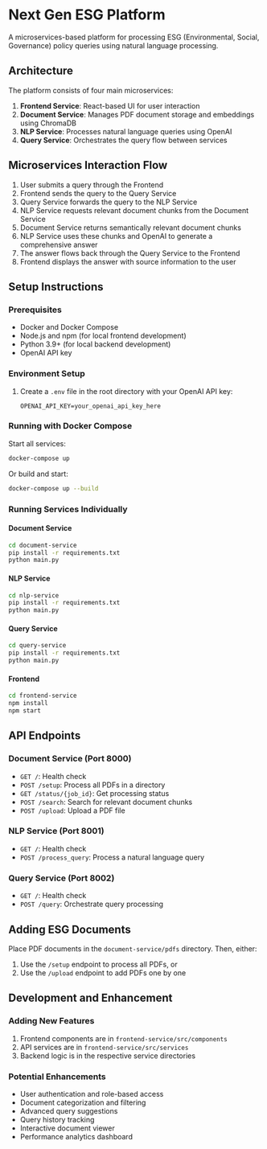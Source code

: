 # Next Gen ESG Platform

A microservices-based platform for processing ESG (Environmental, Social, Governance) policy queries using natural language processing.

## Architecture

The platform consists of four main microservices:

1. **Frontend Service**: React-based UI for user interaction
2. **Document Service**: Manages PDF document storage and embeddings using ChromaDB
3. **NLP Service**: Processes natural language queries using OpenAI
4. **Query Service**: Orchestrates the query flow between services

## Microservices Interaction Flow

1. User submits a query through the Frontend
2. Frontend sends the query to the Query Service
3. Query Service forwards the query to the NLP Service
4. NLP Service requests relevant document chunks from the Document Service
5. Document Service returns semantically relevant document chunks
6. NLP Service uses these chunks and OpenAI to generate a comprehensive answer
7. The answer flows back through the Query Service to the Frontend
8. Frontend displays the answer with source information to the user

## Setup Instructions

### Prerequisites

- Docker and Docker Compose
- Node.js and npm (for local frontend development)
- Python 3.9+ (for local backend development)
- OpenAI API key

### Environment Setup

1. Create a `.env` file in the root directory with your OpenAI API key:
   ```
   OPENAI_API_KEY=your_openai_api_key_here
   ```

### Running with Docker Compose

Start all services:

```bash
docker-compose up
```

Or build and start:

```bash
docker-compose up --build
```

### Running Services Individually

#### Document Service

```bash
cd document-service
pip install -r requirements.txt
python main.py
```

#### NLP Service

```bash
cd nlp-service
pip install -r requirements.txt
python main.py
```

#### Query Service

```bash
cd query-service
pip install -r requirements.txt
python main.py
```

#### Frontend

```bash
cd frontend-service
npm install
npm start
```

## API Endpoints

### Document Service (Port 8000)

- `GET /`: Health check
- `POST /setup`: Process all PDFs in a directory
- `GET /status/{job_id}`: Get processing status
- `POST /search`: Search for relevant document chunks
- `POST /upload`: Upload a PDF file

### NLP Service (Port 8001)

- `GET /`: Health check
- `POST /process_query`: Process a natural language query

### Query Service (Port 8002)

- `GET /`: Health check
- `POST /query`: Orchestrate query processing

## Adding ESG Documents

Place PDF documents in the `document-service/pdfs` directory. Then, either:

1. Use the `/setup` endpoint to process all PDFs, or
2. Use the `/upload` endpoint to add PDFs one by one

## Development and Enhancement

### Adding New Features

1. Frontend components are in `frontend-service/src/components`
2. API services are in `frontend-service/src/services`
3. Backend logic is in the respective service directories

### Potential Enhancements

- User authentication and role-based access
- Document categorization and filtering
- Advanced query suggestions
- Query history tracking
- Interactive document viewer
- Performance analytics dashboard
